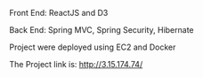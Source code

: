 Front End: ReactJS and D3

Back End: Spring MVC, Spring Security, Hibernate

Project were deployed using EC2 and Docker

The Project link is: http://3.15.174.74/ 

